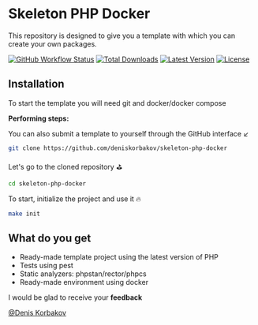 # Skeleton PHP Docker

This repository is designed to give you a template with which you can create your own packages.

<a href="https://github.com/deniskorbakov/skeleton-php-docker"><img alt="GitHub Workflow Status" src="https://github.com/deniskorbakov/skeleton-php-docker/actions/workflows/code-standart.yml/badge.svg"></a>
<a href="https://packagist.org/packages/deniskorbakov/skeleton-php-docker"><img alt="Total Downloads" src="https://img.shields.io/packagist/dt/deniskorbakov/skeleton-php-docker"></a>
<a href="https://packagist.org/packages/deniskorbakov/skeleton-php-docker"><img alt="Latest Version" src="https://img.shields.io/packagist/v/deniskorbakov/skeleton-php-docker"></a>
<a href="https://packagist.org/packages/deniskorbakov/skeleton-php-docker"><img alt="License" src="https://img.shields.io/packagist/l/deniskorbakov/skeleton-php-docker"></a>

## Installation

To start the template you will need git and docker/docker compose

**Performing steps:**

You can also submit a template to yourself through the GitHub interface ↙️
```bash
git clone https://github.com/deniskorbakov/skeleton-php-docker
```

Let's go to the cloned repository ⛳
```bash
cd skeleton-php-docker
```

To start, initialize the project and use it 🔥
```bash
make init
```

## What do you get

* Ready-made template project using the latest version of PHP
* Tests using pest
* Static analyzers: phpstan/rector/phpcs
* Ready-made environment using docker


I would be glad to receive your **feedback**

[@Denis Korbakov](https://github.com/deniskorbakov)
